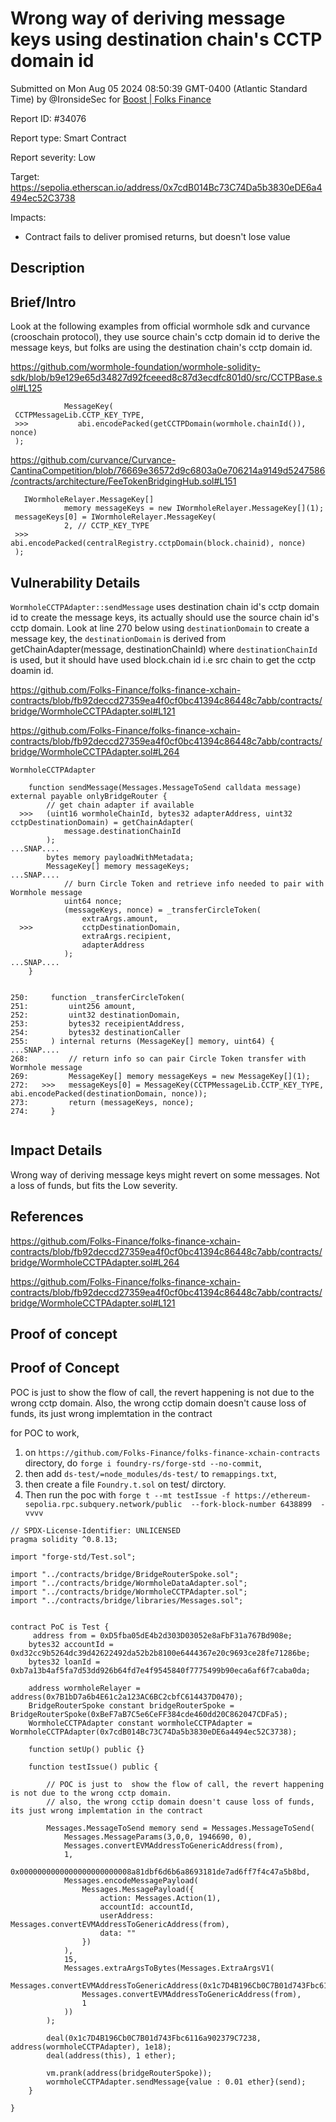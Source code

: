 
# Wrong way of deriving message keys using destination chain's  CCTP domain id

Submitted on Mon Aug 05 2024 08:50:39 GMT-0400 (Atlantic Standard Time) by @IronsideSec for [Boost | Folks Finance](https://immunefi.com/bounty/folksfinance-boost/)

Report ID: #34076

Report type: Smart Contract

Report severity: Low

Target: https://sepolia.etherscan.io/address/0x7cdB014Bc73C74Da5b3830eDE6a4494ec52C3738

Impacts:
- Contract fails to deliver promised returns, but doesn't lose value

## Description
## Brief/Intro

Look at the following examples from official wormhole sdk and curvance (crooschain protocol), they use source chain's cctp domain id to derive the message keys, but folks are using the destination chain's cctp domain id.

https://github.com/wormhole-foundation/wormhole-solidity-sdk/blob/b9e129e65d34827d92fceeed8c87d3ecdfc801d0/src/CCTPBase.sol#L125
```solidity
            MessageKey(
 CCTPMessageLib.CCTP_KEY_TYPE,
 >>>           abi.encodePacked(getCCTPDomain(wormhole.chainId()), nonce)
 );
```

https://github.com/curvance/Curvance-CantinaCompetition/blob/76669e36572d9c6803a0e706214a9149d5247586/contracts/architecture/FeeTokenBridgingHub.sol#L151
```solidity
   IWormholeRelayer.MessageKey[]
            memory messageKeys = new IWormholeRelayer.MessageKey[](1);
 messageKeys[0] = IWormholeRelayer.MessageKey(
            2, // CCTP_KEY_TYPE
 >>>        abi.encodePacked(centralRegistry.cctpDomain(block.chainid), nonce)
 );
```


## Vulnerability Details
`WormholeCCTPAdapter::sendMessage` uses destination chain id's cctp domain id to create the message keys, its actually should use the source chain id's cctp domain. Look at line 270 below using `destinationDomain` to create a message key, the `destinationDomain` is derived from getChainAdapter(message, destinationChainId) where `destinationChainId` is used, but it should have used block.chain id i.e src chain to get the cctp doamin id. 

https://github.com/Folks-Finance/folks-finance-xchain-contracts/blob/fb92deccd27359ea4f0cf0bc41394c86448c7abb/contracts/bridge/WormholeCCTPAdapter.sol#L121

https://github.com/Folks-Finance/folks-finance-xchain-contracts/blob/fb92deccd27359ea4f0cf0bc41394c86448c7abb/contracts/bridge/WormholeCCTPAdapter.sol#L264

```solidity
WormholeCCTPAdapter

    function sendMessage(Messages.MessageToSend calldata message) external payable onlyBridgeRouter {
        // get chain adapter if available
  >>>   (uint16 wormholeChainId, bytes32 adapterAddress, uint32 cctpDestinationDomain) = getChainAdapter(
            message.destinationChainId
        );
...SNAP....
        bytes memory payloadWithMetadata;
        MessageKey[] memory messageKeys;
...SNAP....
            // burn Circle Token and retrieve info needed to pair with Wormhole message
            uint64 nonce;
            (messageKeys, nonce) = _transferCircleToken(
                extraArgs.amount,
  >>>           cctpDestinationDomain,
                extraArgs.recipient,
                adapterAddress
            );
...SNAP....
    }


250:     function _transferCircleToken(
251:         uint256 amount,
252:         uint32 destinationDomain,
253:         bytes32 receipientAddress,
254:         bytes32 destinationCaller
255:     ) internal returns (MessageKey[] memory, uint64) {
...SNAP....
268:         // return info so can pair Circle Token transfer with Wormhole message
269:         MessageKey[] memory messageKeys = new MessageKey[](1);
272:   >>>   messageKeys[0] = MessageKey(CCTPMessageLib.CCTP_KEY_TYPE, abi.encodePacked(destinationDomain, nonce));
273:         return (messageKeys, nonce);
274:     }


```

## Impact Details
Wrong way of deriving message keys might revert on some messages. Not a loss of funds, but fits the Low severity.

## References
https://github.com/Folks-Finance/folks-finance-xchain-contracts/blob/fb92deccd27359ea4f0cf0bc41394c86448c7abb/contracts/bridge/WormholeCCTPAdapter.sol#L264

https://github.com/Folks-Finance/folks-finance-xchain-contracts/blob/fb92deccd27359ea4f0cf0bc41394c86448c7abb/contracts/bridge/WormholeCCTPAdapter.sol#L121
        
## Proof of concept
## Proof of Concept

POC is just to  show the flow of call, the revert happening is not due to the wrong cctp domain. Also, the wrong cctip domain doesn't cause loss of funds, its just wrong implemtation in the contract

for POC to work, 
1. on `https://github.com/Folks-Finance/folks-finance-xchain-contracts` directory, do `forge i foundry-rs/forge-std --no-commit`, 
2. then   add `ds-test/=node_modules/ds-test/` to `remappings.txt`, 
3. then create a file `Foundry.t.sol` on test/ dirctory.
4. Then run the poc with `forge t --mt testIssue -f https://ethereum-sepolia.rpc.subquery.network/public  --fork-block-number 6438899  -vvvv`

```solidity
// SPDX-License-Identifier: UNLICENSED
pragma solidity ^0.8.13;

import "forge-std/Test.sol";

import "../contracts/bridge/BridgeRouterSpoke.sol";
import "../contracts/bridge/WormholeDataAdapter.sol";
import "../contracts/bridge/WormholeCCTPAdapter.sol";
import "../contracts/bridge/libraries/Messages.sol";


contract PoC is Test {
     address from = 0xD5fba05dE4b2d303D03052e8aFbF31a767Bd908e;
    bytes32 accountId = 0xd32cc9b5264dc39d42622492da52b2b8100e6444367e20c9693ce28fe71286be;
    bytes32 loanId = 0xb7a13b4af5fa7d53dd926b64fd7e4f9545840f7775499b90eca6af6f7caba0da;

    address wormholeRelayer = address(0x7B1bD7a6b4E61c2a123AC6BC2cbfC614437D0470);
    BridgeRouterSpoke constant bridgeRouterSpoke = BridgeRouterSpoke(0xBeF7aB7C5e6CeFF384cde460dd20C862047CDFa5);
    WormholeCCTPAdapter constant wormholeCCTPAdapter = WormholeCCTPAdapter(0x7cdB014Bc73C74Da5b3830eDE6a4494ec52C3738);

    function setUp() public {}

    function testIssue() public {
        
        // POC is just to  show the flow of call, the revert happening is not due to the wrong cctp domain.
        // also, the wrong cctip domain doesn't cause loss of funds, its just wrong implemtation in the contract

        Messages.MessageToSend memory send = Messages.MessageToSend(
            Messages.MessageParams(3,0,0, 1946690, 0),
            Messages.convertEVMAddressToGenericAddress(from),
            1,
            0x0000000000000000000000008a81dbf6d6b6a8693181de7ad6ff7f4c47a5b8bd,
            Messages.encodeMessagePayload(
                Messages.MessagePayload({
                    action: Messages.Action(1),
                    accountId: accountId,
                    userAddress: Messages.convertEVMAddressToGenericAddress(from),
                    data: ""
                })
            ),
            15,
            Messages.extraArgsToBytes(Messages.ExtraArgsV1(
                Messages.convertEVMAddressToGenericAddress(0x1c7D4B196Cb0C7B01d743Fbc6116a902379C7238), 
                Messages.convertEVMAddressToGenericAddress(from),
                1
            ))
        );

        deal(0x1c7D4B196Cb0C7B01d743Fbc6116a902379C7238, address(wormholeCCTPAdapter), 1e18);
        deal(address(this), 1 ether);

        vm.prank(address(bridgeRouterSpoke));
        wormholeCCTPAdapter.sendMessage{value : 0.01 ether}(send);
    }
         
}


```
